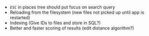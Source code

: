 * `ESC` in places tree should put focus on search query
* Reloading from the filesystem (new files not picked up until app is restarted)
* Indexing (Give IDs to files and store in SQL?)
* Better and faster scoring of results (edit distance algorithm?)
